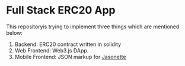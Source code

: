 # Full Stack ERC20 App

This repositoryis trying to implement three things which are mentioned below:

1. Backend: ERC20 contract written in solidity
2. Web Frontend: Web3.js DApp.
3. Mobile Frontend: JSON markup for [Jasonette](https://www.jasonette.com)

